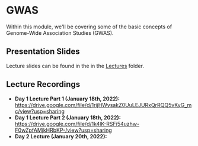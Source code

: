 # GWAS
Within this module, we'll be covering some of the basic concepts of Genome-Wide Association Studies (GWAS).

## Presentation Slides
Lecture slides can be found in the in the [Lectures](https://github.com/biom262/cmm262-2022/tree/main/module-3-gwas/Lectures) folder.
## Lecture Recordings

* **Day 1 Lecture Part 1 (January 18th, 2022):** https://drive.google.com/file/d/1rijHWysakZ0UuLEJURxQrRQQ5vKyG_mc/view?usp=sharing
* **Day 1 Lecture Part 2 (January 18th, 2022):** https://drive.google.com/file/d/1k4lK-RSFi54uzhw-F0wZpfAMjkHRbKP-/view?usp=sharing
* **Day 2 Lecture (January 20th, 2022):** 

